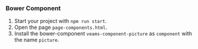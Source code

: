 ### Bower Component

1. Start your project with `npm run start`. 
2. Open the page `page-components.html`.
2. Install the bower-component `veams-component-picture` as `component` with the name `picture`.